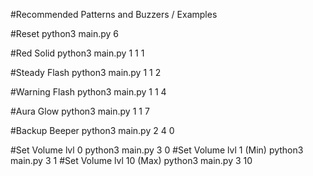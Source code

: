 #Recommended Patterns and Buzzers / Examples

#Reset
python3 main.py 6

#Red Solid
python3 main.py 1 1 1

#Steady Flash
python3 main.py 1 1 2

#Warning Flash
python3 main.py 1 1 4

#Aura Glow
python3 main.py 1 1 7

#Backup Beeper
python3 main.py 2 4 0

#Set Volume lvl 0
python3 main.py 3 0
#Set Volume lvl 1 (Min)
python3 main.py 3 1
#Set Volume lvl 10 (Max)
python3 main.py 3 10

